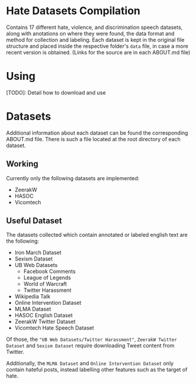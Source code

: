 # Hate Datasets Compilation

Contains 17 different hate, violence, and discrimination speech datasets, along with anotations on where they were found, the data format and method for collection and labeling. Each dataset is kept in the original file structure and placed inside the respective folder's `data` file, in case a more recent version is obtained. (Links for the source are in each ABOUT.md file)

# Using
[TODO]: Detail how to download and use

# Datasets

Additional information about each dataset can be found the corresponding ABOUT.md file. There is such a file located at the root directory of each dataset.

## Working
Currently only the following datasets are implemented:
- ZeerakW
- HASOC
- Vicomtech

## Useful Dataset
The datasets collected which contain annotated or labeled english text are the following:
- Iron March Dataset
- Sexism Dataset
- UB Web Datasets
    - Facebook Comments
    - League of Legends
    - World of Warcraft
    - Twitter Harassment
- Wikipedia Talk
- Online Intervention Dataset
- MLMA Dataset
- HASOC English Dataset
- ZeerakW Twitter Dataset
- Vicomtech Hate Speech Dataset

Of those, the `"UB Web Datasets/Twitter Harassment"`, `ZeerakW Twitter Dataset` and `Sexism Dataset` require downloading Tweet content from Twitter.

Additionally, the `MLMA Dataset` and `Online Intervention Dataset` only contain hateful posts, instead labelling other features such as the target of hate.